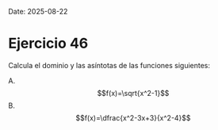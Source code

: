 Date: 2025-08-22

# Ejercicio 46


Calcula el dominio y las asíntotas de las funciones siguientes:

A.  $$f(x)=\sqrt{x^2-1}$$
B.  $$f(x)=\dfrac{x^2-3x+3}{x^2-4}$$
